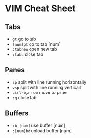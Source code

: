 # VIM Cheat Sheet

## Tabs

- `gt` go to tab
- `[num]gt` go to tab [num]
- `:tabnew` open new tab
- `:tabc` close tab

## Panes

- `sp` split with line running horizontally
- `vsp` split with line running verticall
- `ctrl-w`,`arrow` move to pane
- `:q` close tab

## Buffers

- `:b [num]` use buffer [num]
- `:[num]bd` unload buffer [num]
